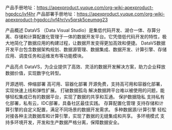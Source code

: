 产品手册地址：https://apexproduct.yuque.com/org-wiki-apexproduct-hgpdcc/ivf4hr
产品部署手册地址：https://apexproduct.yuque.com/org-wiki-apexproduct-hgpdcc/ivf4hr/vv5qrsk5ceumqg23

产品概述
DataVS （Data Visual Studio）是集低代码开发、湖仓一体、存算分离、存储和计算配置化管理于一体的数据开发平台。它凭借低代码开发的特性，极大地简化了数据应用的构建过程，让数据开发变得更加高效和便捷。
DataVS数据开发平台包含数据架构规划、数据源管理、数据集成、数据开发、计算引擎、存储应用、调度任务和运维发布等功能模块。

产品亮点
DataVS，为企业提供了高效、灵活的数据开发解决方案，助力企业释放数据价值，实现数字化转型。
  
开源透明、伸缩部署
高可用、容器化部署
开源免费，支持高可用和容器化部署，实现快速上线和弹性扩展。
打破数据孤岛
解决数据跨平台难以被使用的问题，能够轻松集成已有的数据平台，实现了数据的共享和互通。
保护数据隐私
支持私有化部署，私有云，IDC部署，具备社区最佳实践。
存算配置化管理
支持存储和计算引擎的自定义配置，满足不同场景的数据开发需求。
多种数据源/计算引擎
轻松对接各种主流数据库和计算引擎，实现了数据的无缝集成和共享。
多环境模式
支持多环境开发，开发和生产数据严格分离，保障数据安全。

